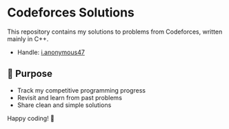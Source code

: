 # Codeforces Solutions

This repository contains my solutions to problems from Codeforces, written mainly in C++.
- Handle: [i.anonymous47](https://codeforces.com/profile/i.anonymous47)

## 🚀 Purpose

- Track my competitive programming progress  
- Revisit and learn from past problems  
- Share clean and simple solutions

Happy coding! 🚀
